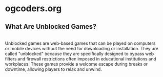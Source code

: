 # ogcoders.org
## What Are Unblocked Games?
<br>
Unblocked games are web-based games that can be played on computers or mobile devices without the need for downloading or installation. They are called "unblocked" because they are specifically designed to bypass web filters and firewall restrictions often imposed in educational institutions and workplaces. These games provide a welcome escape during breaks or downtime, allowing players to relax and unwind.